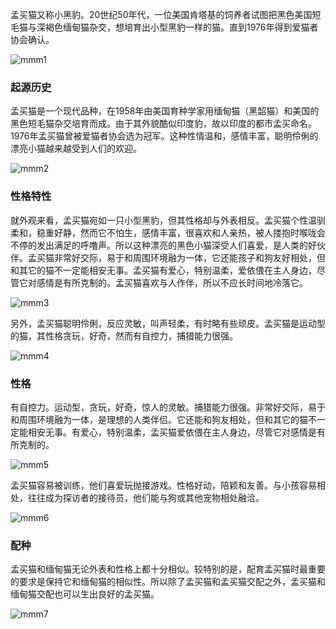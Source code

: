 孟买猫又称小黑豹。20世纪50年代，一位美国肯塔基的饲养者试图把黑色美国短毛猫与深褐色缅甸猫杂交，想培育出小型黑豹一样的猫。直到1976年得到爱猫者协会确认。

<img src="https://cdn.jsdelivr.net/gh/six3git/six3git.github.com/images/mmm1.jpg" alt="mmm1" style="zoom:100%;" />

### 起源历史

孟买猫是一个现代品种，在1958年由美国育种学家用缅甸猫（黑韶猫）和美国的黑色短毛猫杂交培育而成。由于其外貌酷似印度豹，故以印度的都市孟买命名。1976年孟买猫曾被爱猫者协会选为冠军。这种性情温和，感情丰富，聪明伶俐的漂亮小猫越来越受到人们的欢迎。

<img src="https://cdn.jsdelivr.net/gh/six3git/six3git.github.com/images/mmm2.jpg" alt="mmm2" style="zoom:100%;" />

### 性格特性

就外观来看，孟买猫宛如一只小型黑豹，但其性格却与外表相反。孟买猫个性温驯柔和，稳重好静，然而它不怕生，感情丰富，很喜欢和人亲热，被人搂抱时喉咙会不停的发出满足的呼噜声。所以这种漂亮的黑色小猫深受人们喜爱，是人类的好伙伴。孟买猫非常好交际，易于和周围环境融为一体，它还能孩子和狗友好相处，但和其它的猫不一定能相安无事。孟买猫有爱心，特别温柔，爱依偎在主人身边，尽管它对感情是有所克制的。孟买猫喜欢与人作伴，所以不应长时间地冷落它。

<img src="https://cdn.jsdelivr.net/gh/six3git/six3git.github.com/images/mmm3.jpg" alt="mmm3" style="zoom:100%;" />

另外，孟买猫聪明伶俐，反应灵敏，叫声轻柔，有时略有些顽皮。孟买猫是运动型的猫，其性格贪玩，好奇，然而有自控力，捕猎能力很强。

<img src="https://cdn.jsdelivr.net/gh/six3git/six3git.github.com/images/mmm4.jpg" alt="mmm4" style="zoom:100%;" />

### 性格

有自控力。运动型，贪玩，好奇，惊人的灵敏。捕猎能力很强。非常好交际，易于和周围环境融为一体，是理想的人类伴侣。它还能和狗友相处，但和其它的猫不一定能相安无事。有爱心，特别温柔，孟买猫爱依偎在主人身边，尽管它对感情是有所克制的。

<img src="https://cdn.jsdelivr.net/gh/six3git/six3git.github.com/images/mmm5.jpg" alt="mmm5" style="zoom:100%;" />

孟买猫容易被训练，他们喜爱玩抛接游戏。性格好动，陪颖和友善。与小孩容易相处，往往成为探访者的接待员，他们能与狗或其他宠物相处融洽。

<img src="https://cdn.jsdelivr.net/gh/six3git/six3git.github.com/images/mmm6.jpg" alt="mmm6" style="zoom:100%;" />

### 配种

孟买猫和缅甸猫无论外表和性格上都十分相似。较特别的是，配育孟买猫时最重要的要求是保持它和缅甸猫的相似性。所以除了孟买猫和孟买猫交配之外，孟买猫和缅甸猫交配也可以生出良好的孟买猫。

<img src="https://cdn.jsdelivr.net/gh/six3git/six3git.github.com/images/mmm7.jpg" alt="mmm7" style="zoom:100%;" />
